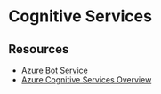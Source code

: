 # Cognitive Services
## Resources
* [Azure Bot Service](https://azure.microsoft.com/en-us/services/bot-service/)
* [Azure Cognitive Services Overview](https://azure.microsoft.com/en-us/services/cognitive-services)